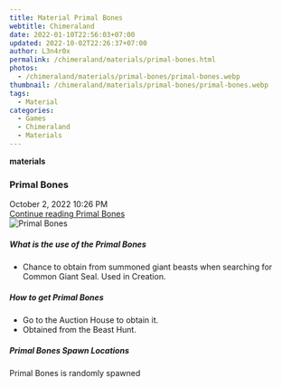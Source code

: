 ```yaml
---
title: Material Primal Bones
webtitle: Chimeraland
date: 2022-01-10T22:56:03+07:00
updated: 2022-10-02T22:26:37+07:00
author: L3n4r0x
permalink: /chimeraland/materials/primal-bones.html
photos:
  - /chimeraland/materials/primal-bones/primal-bones.webp
thumbnail: /chimeraland/materials/primal-bones/primal-bones.webp
tags:
  - Material
categories:
  - Games
  - Chimeraland
  - Materials
---
```


<section id="bootstrap-wrapper">
  <link
    rel="stylesheet"
    href="https://cdn.statically.io/gh/dimaslanjaka/Web-Manajemen/40ac3225/css/bootstrap-4.5-wrapper.css"
  />
  <div
    class="row g-0 border rounded overflow-hidden flex-md-row mb-4 shadow-sm position-relative"
  >
    <div class="col p-4 d-flex flex-column position-static">
      <strong class="d-inline-block mb-2 text-success">materials</strong>
      <h3 class="mb-0">Primal Bones</h3>
      <div class="mb-1 text-muted">October 2, 2022 10:26 PM</div>
      <a
        href="/chimeraland/materials/primal-bones.html"
        class="stretched-link d-none"
        >Continue reading Primal Bones</a
      >
    </div>
    <div class="col-auto d-none d-lg-block">
      <img
        src="/chimeraland/materials/primal-bones/primal-bones.webp"
        alt="Primal Bones"
      />
    </div>
  </div>
  <div class="row">
    <div class="col-lg-6 col-12 mb-2">
      <div class="card">
        <div class="card-body">
          <h5 class="card-title">What is the use of the Primal Bones</h5>
          <div class="card-text">
            <ul>
              <li>
                Chance to obtain from summoned giant beasts when searching for
                Common Giant Seal. Used in Creation.
              </li>
            </ul>
          </div>
        </div>
      </div>
    </div>
    <div class="col-lg-6 col-12 mb-2">
      <div class="card">
        <div class="card-body">
          <h5 class="card-title">How to get Primal Bones</h5>
          <div class="card-text">
            <ul>
              <li>Go to the Auction House to obtain it.</li>
              <li>Obtained from the Beast Hunt.</li>
            </ul>
          </div>
        </div>
      </div>
    </div>
    <div class="col-12 mb-2">
      <h5>Primal Bones Spawn Locations</h5>
      <p>Primal Bones is randomly spawned</p>
    </div>
  </div>
</section>